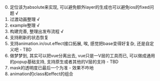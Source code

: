 0. 定位该为absolute来实现, 可以避免额外layer的生成也可以避免ios的fixed问题 √
1. 过渡动画整理 √
2. example整理 √
3. 构建完善, 整理出发布流程 √
4. 支持刷新的状态恢复
5. 支持animation.in/out.effect接口拓展, 唉, 感觉把base变得好复杂, 还是自定义吧 - TBD
6. 做梦梦到, 其实可以把vue分离出去, vue只是一V层的工具而已, 可以做成通用的popup基础支持, 支持原生或者其他的V层的支持 - TBD
7. mask的透明度已最后一个为准 - 效果不咋地
8. animation的class和effect的组合